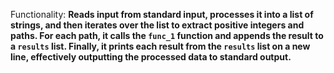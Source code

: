 Functionality: **Reads input from standard input, processes it into a list of strings, and then iterates over the list to extract positive integers and paths. For each path, it calls the `func_1` function and appends the result to a `results` list. Finally, it prints each result from the `results` list on a new line, effectively outputting the processed data to standard output.**